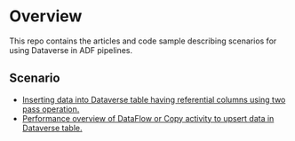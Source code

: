 # Overview

This repo contains the articles and code sample describing scenarios for using Dataverse in ADF pipelines.

## Scenario

- [Inserting data into Dataverse table having referential columns using two pass operation.](././TwoPassOperation.md)
- [Performance overview of DataFlow or Copy activity to upsert data in Dataverse table.](./Performance%20comparision%20of%20Dataflow%20and%20Copy%20activity.md)
